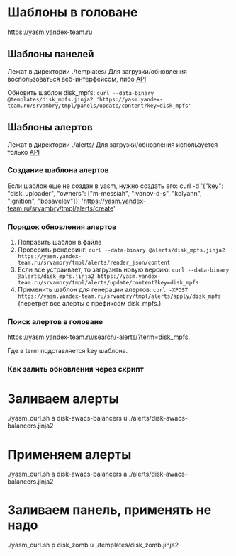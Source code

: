 # Шаблоны в головане
https://yasm.yandex-team.ru

## Шаблоны панелей

Лежат в директории ./templates/
Для загрузки/обновления воспользоваться веб-интерфейсом, либо [API](https://wiki.yandex-team.ru/golovan/templatium/api/#api)

Обновить шаблон disk_mpfs: `curl --data-binary @templates/disk_mpfs.jinja2 'https://yasm.yandex-team.ru/srvambry/tmpl/panels/update/content?key=disk_mpfs'`

## Шаблоны алертов

Лежат в директории ./alerts/
Для загрузки/обновления используется только [API](https://wiki.yandex-team.ru/golovan/alerts/api/)


### Создание шаблона алертов
Если шаблон еще не создан в yasm, нужно создать его: curl -d '{"key": "disk_uploader", "owners": ["m-messiah", "ivanov-d-s", "kolyann", "ignition", "bpsavelev"]}' 'https://yasm.yandex-team.ru/srvambry/tmpl/alerts/create'

### Порядок обновления алертов
1. Поправить шаблон в файле
2. Проверить рендеринг: `curl --data-binary @alerts/disk_mpfs.jinja2 https://yasm.yandex-team.ru/srvambry/tmpl/alerts/render_json/content`
3. Если все устраивает, то загрузить новую версию: `curl --data-binary @alerts/disk_mpfs.jinja2 https://yasm.yandex-team.ru/srvambry/tmpl/alerts/update/content?key=disk_mpfs`
4. Применить шаблон для генерации алертов: `curl -XPOST https://yasm.yandex-team.ru/srvambry/tmpl/alerts/apply/disk_mpfs` (перетрет все алерты с префиксом disk_mpfs.)

### Поиск алертов в головане
https://yasm.yandex-team.ru/search/-alerts/?term=disk_mpfs.

Где в term подставляется key шаблона.

### Как залить обновления через скрипт

# Заливаем алерты
./yasm_curl.sh a disk-awacs-balancers u ./alerts/disk-awacs-balancers.jinja2

# Применяем алерты
./yasm_curl.sh a disk-awacs-balancers a ./alerts/disk-awacs-balancers.jinja2

# Заливаем панель, применять не надо
./yasm_curl.sh p disk_zomb u ./templates/disk_zomb.jinja2

